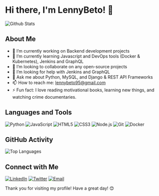 

# Hi there, I'm LennyBeto! 👋

![Github Stats](https://github-readme-stats.vercel.app/api?username=LennyBeto&show_icons=true&theme=radical)

## About Me

- 🔭 I’m currently working on Backend development projects
- 🌱 I’m currently learning Javascript and DevOps tools (Docker & Kubernetes), Jenkins and GraphQL
- 👯 I’m looking to collaborate on any open-source projects
- 🤔 I’m looking for help with Jenkins and GraphQL
- 💬 Ask me about Python, MySQL, and Django & REST API Frameworks
- 📫 How to reach me: lennybeto95@gmail.com
- ⚡ Fun fact: I love reading motivational books, learning new things, and watching crime documentaries.

## Languages and Tools

![Python](https://img.shields.io/badge/-Python-000?&logo=Python)
![JavaScript](https://img.shields.io/badge/-JavaScript-000?&logo=JavaScript)
![HTML5](https://img.shields.io/badge/-HTML5-000?&logo=HTML5)
![CSS3](https://img.shields.io/badge/-CSS3-000?&logo=CSS3)
![Node.js](https://img.shields.io/badge/-Node.js-000?&logo=Node.js)
![Git](https://img.shields.io/badge/-Git-000?&logo=Git)
![Docker](https://img.shields.io/badge/-Docker-000?&logo=Docker)

## GitHub Activity

![Top Languages](https://github-readme-stats.vercel.app/api/top-langs/?username=LennyBeto&layout=compact&theme=radical)

## Connect with Me

[![LinkedIn](https://img.shields.io/badge/LinkedIn-blue?style=flat-square&logo=linkedin)](https://www.linkedin.com/in/lenny-suswa-513819111/)
[![Twitter](https://img.shields.io/badge/Twitter-blue?style=flat-square&logo=twitter)](https://x.com/DevBeto)
[![Email](https://img.shields.io/badge/Email-red?style=flat-square&logo=gmail)](mailto:lennybeto.lb@gmail.com)

Thank you for visiting my profile! Have a great day! 😊

